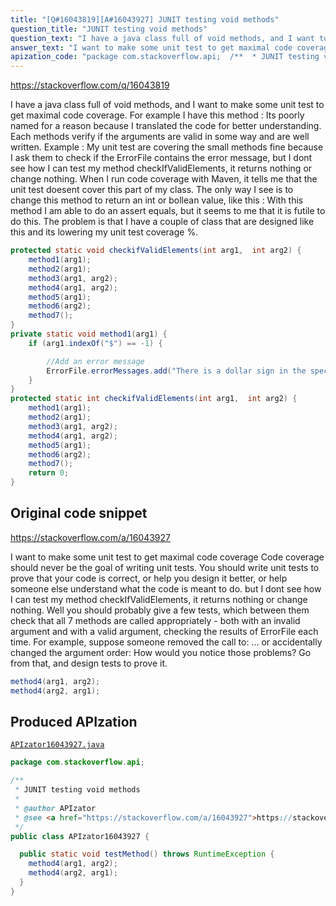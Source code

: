 ```yaml
---
title: "[Q#16043819][A#16043927] JUNIT testing void methods"
question_title: "JUNIT testing void methods"
question_text: "I have a java class full of void methods, and I want to make some unit test to get maximal code coverage. For example I have this method : Its poorly named for a reason because I translated the code for better understanding. Each methods verify if the arguments are valid in some way and are well written. Example : My unit test are covering the small methods fine because I ask them to check if the ErrorFile contains the error message, but I dont see how I can test my method checkIfValidElements, it returns nothing or change nothing. When I run code coverage with Maven, it tells me that the unit test doesent cover this part of my class. The only way I see is to change this method to return an int or bollean value, like this : With this method I am able to do an assert equals, but it seems to me that it is futile to do this. The problem is that I have a couple of class that are designed like this and its lowering my unit test coverage %."
answer_text: "I want to make some unit test to get maximal code coverage Code coverage should never be the goal of writing unit tests. You should write unit tests to prove that your code is correct, or help you design it better, or help someone else understand what the code is meant to do. but I dont see how I can test my method checkIfValidElements, it returns nothing or change nothing. Well you should probably give a few tests, which between them check that all 7 methods are called appropriately - both with an invalid argument and with a valid argument, checking the results of ErrorFile each time. For example, suppose someone removed the call to: ... or accidentally changed the argument order: How would you notice those problems? Go from that, and design tests to prove it."
apization_code: "package com.stackoverflow.api;  /**  * JUNIT testing void methods  *  * @author APIzator  * @see <a href=\"https://stackoverflow.com/a/16043927\">https://stackoverflow.com/a/16043927</a>  */ public class APIzator16043927 {    public static void testMethod() throws RuntimeException {     method4(arg1, arg2);     method4(arg2, arg1);   } }"
---
```


https://stackoverflow.com/q/16043819

I have a java class full of void methods, and I want to make some unit test to get maximal code coverage.
For example I have this method :
Its poorly named for a reason because I translated the code for better understanding. Each methods verify if the arguments are valid in some way and are well written.
Example :
My unit test are covering the small methods fine because I ask them to check if the ErrorFile contains the error message, but I dont see how I can test my method checkIfValidElements, it returns nothing or change nothing. When I run code coverage with Maven, it tells me that the unit test doesent cover this part of my class.
The only way I see is to change this method to return an int or bollean value, like this :
With this method I am able to do an assert equals, but it seems to me that it is futile to do this. The problem is that I have a couple of class that are designed like this and its lowering my unit test coverage %.


```java
protected static void checkifValidElements(int arg1,  int arg2) {
    method1(arg1);
    method2(arg1);
    method3(arg1, arg2);
    method4(arg1, arg2);
    method5(arg1);
    method6(arg2);
    method7();
}
private static void method1(arg1) {
    if (arg1.indexOf("$") == -1) {

        //Add an error message 
        ErrorFile.errorMessages.add("There is a dollar sign in the specified parameter");
    }
}
protected static int checkifValidElements(int arg1,  int arg2) {
    method1(arg1);
    method2(arg1);
    method3(arg1, arg2);
    method4(arg1, arg2);
    method5(arg1);
    method6(arg2);
    method7();
    return 0;
}
```


## Original code snippet

https://stackoverflow.com/a/16043927

I want to make some unit test to get maximal code coverage
Code coverage should never be the goal of writing unit tests. You should write unit tests to prove that your code is correct, or help you design it better, or help someone else understand what the code is meant to do.
but I dont see how I can test my method checkIfValidElements, it returns nothing or change nothing.
Well you should probably give a few tests, which between them check that all 7 methods are called appropriately - both with an invalid argument and with a valid argument, checking the results of ErrorFile each time.
For example, suppose someone removed the call to:
... or accidentally changed the argument order:
How would you notice those problems? Go from that, and design tests to prove it.

```java
method4(arg1, arg2);
method4(arg2, arg1);
```

## Produced APIzation

[`APIzator16043927.java`](https://github.com/pasqualesalza/apization-temp-data/raw/master/apizations/java/APIzator16043927.java)

```java
package com.stackoverflow.api;

/**
 * JUNIT testing void methods
 *
 * @author APIzator
 * @see <a href="https://stackoverflow.com/a/16043927">https://stackoverflow.com/a/16043927</a>
 */
public class APIzator16043927 {

  public static void testMethod() throws RuntimeException {
    method4(arg1, arg2);
    method4(arg2, arg1);
  }
}

```